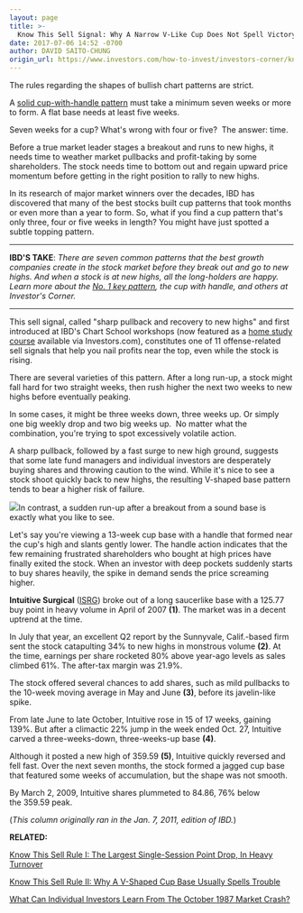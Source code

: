 ```yaml
---
layout: page
title: >-
  Know This Sell Signal: Why A Narrow V-Like Cup Does Not Spell Victory
date: 2017-07-06 14:52 -0700
author: DAVID SAITO-CHUNG
origin_url: https://www.investors.com/how-to-invest/investors-corner/know-this-sell-signal-why-a-narrow-v-like-cup-does-not-spell-victory
---
```





The rules regarding the shapes of bullish chart patterns are strict.


A [solid cup-with-handle pattern](https://www.investors.com/how-to-invest/investors-corner/the-basics-how-to-analyze-a-stocks-cup-with-handle/) must take a minimum seven weeks or more to form. A flat base needs at least five weeks.


Seven weeks for a cup? What's wrong with four or five?  The answer: time.


Before a true market leader stages a breakout and runs to new highs, it needs time to weather market pullbacks and profit-taking by some shareholders. The stock needs time to bottom out and regain upward price momentum before getting in the right position to rally to new highs.


In its research of major market winners over the decades, IBD has discovered that many of the best stocks built cup patterns that took months or even more than a year to form. So, what if you find a cup pattern that's only three, four or five weeks in length? You might have just spotted a subtle topping pattern.




---


**IBD'S TAKE**: *There are seven common patterns that the best growth companies create in the stock market before they break out and go to new highs. And when a stock is at new highs, all the long-holders are happy. Learn more about the [No. 1 key pattern](https://www.investors.com/how-to-invest/investors-corner/the-basics-how-to-analyze-a-stocks-cup-with-handle/), the cup with handle, and others at Investor's Corner.*




---


This sell signal, called "sharp pullback and recovery to new highs" and first introduced at IBD's Chart School workshops (now featured as a [home study course](http://shop.investors.com/offer/splashresponsive.aspx?id=IBD_New_Store_LP&src=APA1BQ) available via Investors.com), constitutes one of 11 offense-related sell signals that help you nail profits near the top, even while the stock is rising.


There are several varieties of this pattern. After a long run-up, a stock might fall hard for two straight weeks, then rush higher the next two weeks to new highs before eventually peaking.


In some cases, it might be three weeks down, three weeks up. Or simply one big weekly drop and two big weeks up.  No matter what the combination, you're trying to spot excessively volatile action.


A sharp pullback, followed by a fast surge to new high ground, suggests that some late fund managers and individual investors are desperately buying shares and throwing caution to the wind. While it's nice to see a stock shoot quickly back to new highs, the resulting V-shaped base pattern tends to bear a higher risk of failure.


![](https://www.investors.com/wp-content/uploads/2017/07/IC2-070617.png)In contrast, a sudden run-up after a breakout from a sound base is exactly what you like to see.


Let's say you're viewing a 13-week cup base with a handle that formed near the cup's high and slants gently lower. The handle action indicates that the few remaining frustrated shareholders who bought at high prices have finally exited the stock. When an investor with deep pockets suddenly starts to buy shares heavily, the spike in demand sends the price screaming higher.


**Intuitive Surgical** ([ISRG](https://research.investors.com/quote.aspx?symbol=ISRG)) broke out of a long saucerlike base with a 125.77 buy point in heavy volume in April of 2007 **(1)**. The market was in a decent uptrend at the time.


In July that year, an excellent Q2 report by the Sunnyvale, Calif.-based firm sent the stock catapulting 34% to new highs in monstrous volume **(2)**. At the time, earnings per share rocketed 80% above year-ago levels as sales climbed 61%. The after-tax margin was 21.9%.


The stock offered several chances to add shares, such as mild pullbacks to the 10-week moving average in May and June **(3)**, before its javelin-like spike.


From late June to late October, Intuitive rose in 15 of 17 weeks, gaining 139%. But after a climactic 22% jump in the week ended Oct. 27, Intuitive carved a three-weeks-down, three-weeks-up base **(4)**.


Although it posted a new high of 359.59 **(5)**, Intuitive quickly reversed and fell fast. Over the next seven months, the stock formed a jagged cup base that featured some weeks of accumulation, but the shape was not smooth.


By March 2, 2009, Intuitive shares plummeted to 84.86, 76% below the 359.59 peak.


(*This column originally ran in the Jan. 7, 2011, edition of IBD.*)


**RELATED:**


[Know This Sell Rule I: The Largest Single-Session Point Drop, In Heavy Turnover](https://www.investors.com/how-to-invest/investors-corner/know-this-sell-signal-the-biggest-single-day-point-loss-after-a-breakout/)


[Know This Sell Rule II: Why A V-Shaped Cup Base Usually Spells Trouble](https://www.investors.com/how-to-invest/investors-corner/know-this-key-sell-signal-why-a-v-shaped-base-spells-trouble/)


[What Can Individual Investors Learn From The October 1987 Market Crash?](https://www.investors.com/how-to-invest/investors-corner/could-you-have-spotted-the-1987-stock-market-top-yes-heres-how/)




